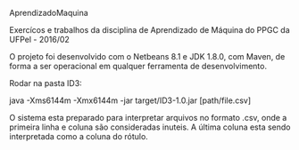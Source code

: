 AprendizadoMaquina

Exercícos e trabalhos da disciplina de Aprendizado de Máquina do PPGC da UFPel - 2016/02

O projeto foi desenvolvido com o Netbeans 8.1 e JDK 1.8.0, com Maven, de forma a ser operacional em qualquer ferramenta de desenvolvimento.

Rodar na pasta ID3:

java -Xms6144m -Xmx6144m -jar target/ID3-1.0.jar [path/file.csv]

O sistema esta preparado para interpretar arquivos no formato .csv, onde a primeira linha e coluna são consideradas inuteis.
A última coluna esta sendo interpretada como a coluna do rótulo.